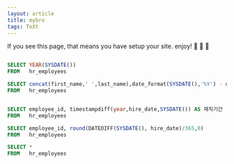 ```yaml
---
layout: article
title: mybro
tags: TeXt
---
```


If you see this page, that means you have setup your site. enjoy! :ghost: :ghost: :ghost:



```sql

SELECT YEAR(SYSDATE())
FROM   hr_employees

SELECT concat(first_name,' ',last_name),date_format(SYSDATE(),'%Y') - date_format(HIRE_DATE,'%Y') AS '재직기간'
FROM   hr_employees


SELECT employee_id, timestampdiff(year,hire_date,SYSDATE()) AS 재직기간
FROM   hr_employees

SELECT employee_id, round(DATEDIFF(SYSDATE(), hire_date)/365,0)
FROM   hr_employees

SELECT *
FROM   hr_employees

```
